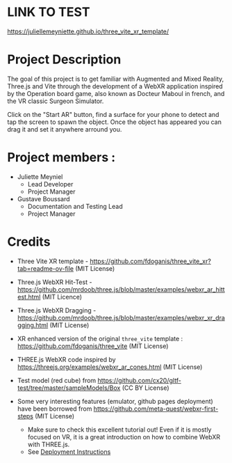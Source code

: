 # LINK TO TEST

https://juliellemeyniette.github.io/three_vite_xr_template/


# Project Description

The goal of this project is to get familiar with Augmented and Mixed Reality, Three.js and Vite through the development of a WebXR application inspired by the Operation board game, also known as Docteur Maboul in french, and the VR classic Surgeon Simulator.

Click on the "Start AR" button, find a surface for your phone to detect and tap the screen to spawn the object. Once the object has appeared you can drag it and set it anywhere arround you.

# Project members :
- Juliette Meyniel
  - Lead Developer
  - Project Manager
- Gustave Boussard
  - Documentation and Testing Lead
  - Project Manager

# Credits

- Three Vite XR template - https://github.com/fdoganis/three_vite_xr?tab=readme-ov-file (MIT License)

- Three.js WebXR Hit-Test - https://github.com/mrdoob/three.js/blob/master/examples/webxr_ar_hittest.html (MIT Licence)
  
- Three.js WebXR Dragging - https://github.com/mrdoob/three.js/blob/master/examples/webxr_xr_dragging.html (MIT License)

- XR enhanced version of the original ```three_vite``` template : https://github.com/fdoganis/three_vite (MIT License)
  
- THREE.js WebXR code inspired by https://threejs.org/examples/webxr_ar_cones.html (MIT License)

- Test model (red cube) from https://github.com/cx20/gltf-test/tree/master/sampleModels/Box (CC BY License)

- Some very interesting features (emulator, github pages deployment) have been borrowed from https://github.com/meta-quest/webxr-first-steps  (MIT License)

  - Make sure to check this excellent tutorial out! Even if it is mostly focused on VR, it is a great introduction on how to combine WebXR with THREE.js.
  - See [Deployment Instructions](https://github.com/meta-quest/webxr-first-steps?tab=readme-ov-file#build-and-deploy)
